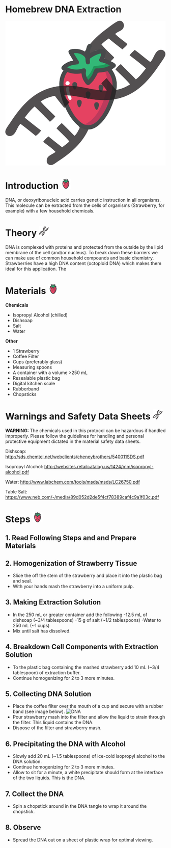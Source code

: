 # **Homebrew DNA Extraction**

![DNA](images/strawberry.png)


# Introduction ![DNA](images/icon.png)
DNA, or deoxyribonucleic acid carries genetic instruction in all organisms. This molecule can be extracted from the cells of organisms (Strawberry, for example) with a few household chemicals.

# Theory ![DNA](images/icon2.png)
DNA is complexed with proteins and protected from the outside by the lipid membrane of the cell (and/or nucleus). To break down these barriers we can make use of common household compounds and basic chemistry.
Strawberries have a high DNA content (octoploid DNA) which makes them ideal for this application. The

# Materials ![DNA](images/icon.png)
**Chemicals**
* Isopropyl Alcohol (chilled) 
* Dishsoap
* Salt
* Water

**Other**
* 1 Strawberry
* Coffee Filter
* Cups (preferably glass)
* Measuring spoons
* A container with a volume >250 mL
* Resealable plastic bag
* Digital kitchen scale
* Rubberband
* Chopsticks

# Warnings and Safety Data Sheets ![DNA](images/icon2.png)
**WARNING:** 
The chemicals used in this protocol can be hazardous if handled improperly. Please follow the guidelines for handling and personal protective equipment dictated in the material safety data sheets.

Dishsoap: http://sds.chemtel.net/webclients/cheneybrothers/540011SDS.pdf

Isopropyl Alcohol: http://websites.retailcatalog.us/1424/mm/isopropyl-alcohol.pdf

Water: http://www.labchem.com/tools/msds/msds/LC26750.pdf

Table Salt: https://www.neb.com/-/media/89d052d2de5f4cf78389caf4c9a1f03c.pdf

# Steps ![DNA](images/icon.png)
## 1. Read Following Steps and and Prepare Materials
## 2. Homogenization of Strawberry Tissue
* Slice the off the stem of the strawberry and place it into the plastic bag and seal.
* With your hands mash the strawberry into a uniform pulp.

## 3. Making Extraction Solution
* In the 250 mL or greater container add the following
-12.5 mL of dishsoap (~3/4 tablespoons)
-15 g of salt (~1/2 tablespoons)
-Water to 250 mL (~1 cups)
* Mix until salt has dissolved.

## 4. Breakdown Cell Components with Extraction Solution
* To the plastic bag containing the mashed strawberry add 10 mL (~3/4 tablespoon) of extraction buffer.
* Continue homogenizing for 2 to 3 more minutes.

## 5. Collecting DNA Solution
* Place the coffee filter over the mouth of a cup and secure with a rubber band (see image below).
![DNA](https://3.bp.blogspot.com/_YuD30KrwFvA/R_jvZFAgk6I/AAAAAAAAAmM/-_CA9xImaoo/s400/Rubber+band+filter.JPG)
* Pour strawberry mash into the filter and allow the liquid to strain through the filter. This liquid contains the DNA.
* Dispose of the filter and strawberry mash.

## 6. Precipitating the DNA with Alcohol
* Slowly add 20 mL (~1.5 tablespoons) of ice-cold isopropyl alcohol to the DNA solution.
* Continue homogenizing for 2 to 3 more minutes.
* Allow to sit for a minute, a white precipitate should form at the interface of the two liquids. This is the DNA.

## 7. Collect the DNA
* Spin a chopstick around in the DNA tangle to wrap it around the chopstick.

## 8. Observe
* Spread the DNA out on a sheet of plastic wrap for optimal viewing.




